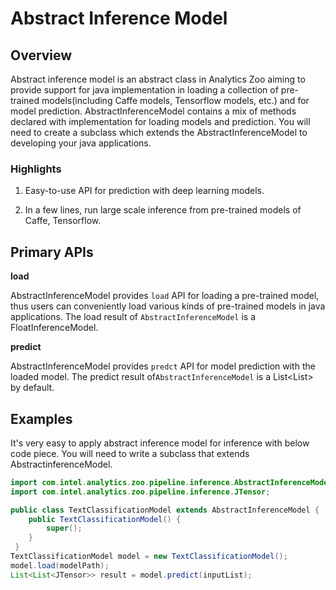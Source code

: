 # Abstract Inference Model

## Overview

Abstract inference model is an abstract class in Analytics Zoo aiming to provide support for 
java implementation in loading a collection of pre-trained models(including Caffe models, 
Tensorflow models, etc.) and for model prediction.
AbstractInferenceModel contains a mix of methods declared with implementation for loading models and prediction.
You will need to create a subclass which extends the AbstractInferenceModel to 
developing your java applications.

### Highlights

1. Easy-to-use API for prediction with deep learning models.

2. In a few lines, run large scale inference from pre-trained models of Caffe, Tensorflow.


## Primary APIs

**load**

AbstractInferenceModel provides `load` API for loading a pre-trained model,
thus users can conveniently load various kinds of pre-trained models in java applications. The load result of
`AbstractInferenceModel` is a FloatInferenceModel.

**predict**

AbstractInferenceModel provides `predct` API for model prediction with the loaded model.
The predict result of`AbstractInferenceModel` is a List<List<JTensor>> by default.

## Examples

It's very easy to apply abstract inference model for inference with below code piece.
You will need to write a subclass that extends AbstractinferenceModel.
```java
import com.intel.analytics.zoo.pipeline.inference.AbstractInferenceModel;
import com.intel.analytics.zoo.pipeline.inference.JTensor;

public class TextClassificationModel extends AbstractInferenceModel {
    public TextClassificationModel() {
        super();
    }
 }
TextClassificationModel model = new TextClassificationModel();
model.load(modelPath);
List<List<JTensor>> result = model.predict(inputList);
```
